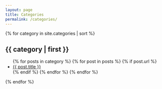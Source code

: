 ```yaml
---
layout: page
title: Categories
permalink: /categories/
---
```


{% for category in site.categories | sort %}
## {{ category | first }}
<ul>
    {% for posts in category %}
        {% for post in posts %}
            {% if post.url %}
                <li><a href="{{ post.url }}">{{ post.title }}</a></li>
            {% endif %}
        {% endfor %}
    {% endfor %}
</ul>
{% endfor %}